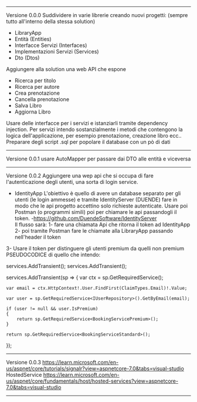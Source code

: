 -----------------------------------------------------------------------------------------------------------------------------------------------------------------------------
Versione 0.0.0
Suddividere in varie librerie creando nuovi progetti: (sempre tutto all'interno della stessa solution)
- LibraryApp
- Entità			(Entities)
- Interfacce Servizi 		(Interfaces)
- Implementazioni Servizi	(Services)
- Dto				(Dtos)

Aggiungere alla solution una web API che espone 
- Ricerca per titolo
- Ricerca per autore
- Crea prenotazione 
- Cancella prenotazione
- Salva Libro
- Aggiorna Libro

Usare delle interfacce per i servizi e istanziarli tramite dependency injection.
Per servizi intendo sostanzialmente i metodi che contengono la logica dell'applicazione, per esempio prenotazione, creazione libro ecc..
Preparare degli script .sql per popolare il database con un pò di dati

-----------------------------------------------------------------------------------------------------------------------------------------------------------------------------
Versione 0.0.1 
usare AutoMapper per passare dai DTO alle entità e viceversa

-----------------------------------------------------------------------------------------------------------------------------------------------------------------------------
Versione 0.0.2 
Aggiungere una wep api che si occupa di fare l'autenticazione degli utenti, una sorta di login service.
- IdentityApp
L'obiettivo è quello di avere un database separato per gli utenti (le login ammesse) e tramite IdentityServer (DUENDE) fare in modo che le api progetto accettino solo richieste autenticate. 
Usare poi Postman (o programmi simili) poi per chiamare le api passandogli il token. 
-https://github.com/DuendeSoftware/IdentityServer  
Il flusso sarà:
1- fare una chiamata Api che ritorna il token ad IdentityApp
2- poi tramite Postman fare le chiamate alla LibraryApp passando nell'header il token 

3- Usare il token per distinguere gli utenti premium da quelli non premium
PSEUDOCODICE di quello che intendo:

services.AddTransient<BookingServiceStandard>();
services.AddTransient<BookingServicePremium>();

services.AddTransient<IBookingService>(sp =>
{
    var ctx = sp.GetRequiredService<IHttpContextAccessor>();

    var email = ctx.HttpContext!.User.FindFirst(ClaimTypes.Email)!.Value;

    var user = sp.GetRequiredService<IUserRepository>().GetByEmail(email);

    if (user != null && user.IsPremium)
    {
        return sp.GetRequiredService<BookingServicePremium>();
    }

    return sp.GetRequiredService<BookingServiceStandard>();
});

-----------------------------------------------------------------------------------------------------------------------------------------------------------------------------
Versione 0.0.3
https://learn.microsoft.com/en-us/aspnet/core/tutorials/signalr?view=aspnetcore-7.0&tabs=visual-studio
HostedService https://learn.microsoft.com/en-us/aspnet/core/fundamentals/host/hosted-services?view=aspnetcore-7.0&tabs=visual-studio

-----------------------------------------------------------------------------------------------------------------------------------------------------------------------------

